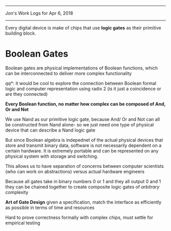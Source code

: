 *****************************************************************

Jon's Work Logs for Apr 6, 2018

*****************************************************************

Every digital device is make of chips that use **logic gates** as their primitive building block.

# Boolean Gates

Boolean gates are physical implementations of Boolean functions, which can be interconnected to deliver more complex functionality

*qq**: it would be cool to explore the connection between Boolean formal logic and computer representation using radix 2 (is it just a coincidence or are they connected)

**Every Boolean function, no matter how complex can be composed of And, Or and Not**

We use Nand as our primitive logic gate, because And/ Or and Not can all be constructed from Nand alone- so we just need one type of physical device that can describe a Nand logic gate

But since Boolean algebra is indepednet of the actual physical devices that store and transmit binary data, software is not necessarily dependent on a certain hardware.  It is extremely portable and can be represented on any physical system with storage and switching.

This allows us to have separation of concerns between computer scientists (who can work on abstractions) versus actual hardware engineers

Because all gates take in binary numbers 0 or 1 and they all output 0 and 1 they can be chained together to create composite logic gates of *arbitrary* complexity

**Art of Gate Design** given a specification, match the interface as efficiently as possible in terms of time and resources

Hard to prove correctness formally with complex chips, must settle for empirical testing